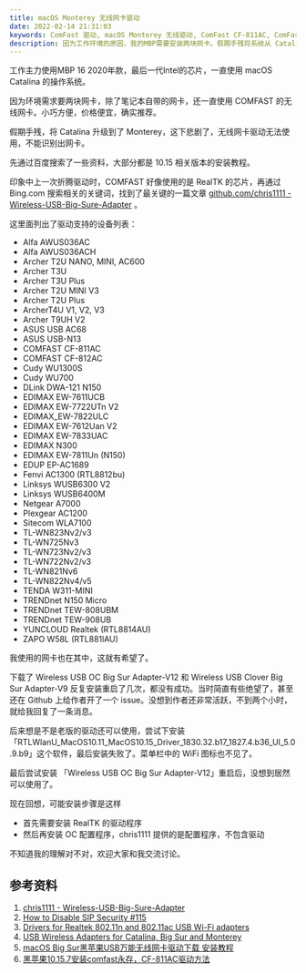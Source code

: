 ```yaml
---
title: macOS Monterey 无线网卡驱动
date: 2022-02-14 21:31:03
keywords: ComFast 驱动, macOS Monterey 无线驱动, ComFast CF-811AC, ComFast CF-WU810N
description: 因为工作环境的原因，我的MBP需要安装两块网卡。假期手残将系统从 Catalina 升级到了 Monterey，结果驱动不能用了，本文记录一天折腾驱动升级的过程。
---
```


工作主力使用MBP 16 2020年款，最后一代Intel的芯片，一直使用 macOS Catalina 的操作系统。

因为环境需求要两块网卡，除了笔记本自带的网卡，还一直使用 COMFAST 的无线网卡。小巧方便，价格便宜，确实推荐。

假期手残，将 Catalina 升级到了 Monterey，这下悲剧了，无线网卡驱动无法使用，不能识别出网卡。

先通过百度搜索了一些资料，大部分都是 10.15 相关版本的安装教程。

印象中上一次折腾驱动时，COMFAST 好像使用的是 RealTK 的芯片，再通过 Bing.com 搜索相关的关键词，找到了最关键的一篇文章 [github.com/chris1111 - Wireless-USB-Big-Sure-Adapter](https://github.com/chris1111/Wireless-USB-Big-Sur-Adapter) 。

这里面列出了驱动支持的设备列表：

- Alfa AWUS036AC
- Alfa AWUS036ACH
- Archer T2U NANO, MINI, AC600
- Archer T3U
- Archer T3U Plus
- Archer T2U MINI V3
- Archer T2U Plus
- ArcherT4U V1, V2, V3
- Archer T9UH V2
- ASUS USB AC68
- ASUS USB-N13
- COMFAST CF-811AC
- COMFAST CF-812AC
- Cudy WU1300S
- Cudy WU700
- DLink DWA-121 N150
- EDIMAX EW-7611UCB
- EDIMAX EW-7722UTn V2
- EDIMAX_EW-7822ULC
- EDIMAX EW-7612Uan V2
- EDIMAX EW-7833UAC
- EDIMAX N300
- EDIMAX EW-7811Un (N150)
- EDUP EP-AC1689
- Fenvi AC1300 (RTL8812bu)
- Linksys WUSB6300 V2
- Linksys WUSB6400M
- Netgear A7000
- Plexgear AC1200
- Sitecom WLA7100
- TL-WN823Nv2/v3
- TL-WN725Nv3
- TL-WN723Nv2/v3
- TL-WN722Nv2/v3
- TL-WN821Nv6
- TL-WN822Nv4/v5
- TENDA W311-MINI
- TRENDnet N150 Micro
- TRENDnet TEW-808UBM
- TRENDnet TEW-908UB
- YUNCLOUD Realtek (RTL8814AU)
- ZAPO W58L (RTL881lAU)

我使用的网卡也在其中，这就有希望了。

下载了 Wireless USB OC Big Sur Adapter-V12 和 Wireless USB Clover Big Sur Adapter-V9 反复安装重启了几次，都没有成功。当时简直有些绝望了，甚至还在 Github 上给作者开了一个 issue。没想到作者还非常活跃，不到两个小时，就给我回复了一条消息。

后来想是不是老版的驱动还可以使用，尝试下安装 「RTLWlanU_MacOS10.11_MacOS10.15_Driver_1830.32.b17_1827.4.b36_UI_5.0.9.b9」这个软件，最后安装失败了。菜单栏中的 WiFi 图标也不见了。

最后尝试安装 「Wireless USB OC Big Sur Adapter-V12」重启后，没想到居然可以使用了。

现在回想，可能安装步骤是这样

* 首先需要安装 RealTK 的驱动程序
* 然后再安装 OC 配置程序，chris1111 提供的是配置程序，不包含驱动

不知道我的理解对不对，欢迎大家和我交流讨论。

## 参考资料

1. [chris1111 - Wireless-USB-Big-Sure-Adapter](https://github.com/chris1111/Wireless-USB-Big-Sur-Adapter)
2. [How to Disable SIP Security #115](https://github.com/chris1111/Wireless-USB-Big-Sur-Adapter/discussions/115)
3. [Drivers for Realtek 802.11n and 802.11ac USB Wi-Fi adapters](https://www.insanelymac.com/forum/topic/349973-drivers-for-realtek-80211n-and-80211ac-usb-wi-fi-adapters/)
4. [USB Wireless Adapters for Catalina, Big Sur and Monterey](https://www.tonymacx86.com/threads/usb-wireless-adapters-for-catalina-big-sur-and-monterey.318109/)
5. [macOS Big Sur黑苹果USB万能无线网卡驱动下载 安装教程](https://zhuanlan.zhihu.com/p/405463458?ivk_sa=1024320u)
6. [黑苹果10.15.7安装comfast永存，CF-811AC驱动方法](https://blog.csdn.net/qq_34100267/article/details/113728926)
